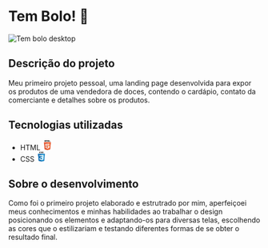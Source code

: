 # Tem Bolo! :cake:

 ![Tem bolo desktop](https://github.com/user-attachments/assets/b9c0716c-5ff5-4041-9008-00de3f460977)

## Descrição do projeto 
Meu primeiro projeto pessoal, uma landing page desenvolvida para expor os produtos de uma vendedora de doces, contendo o cardápio, contato da comerciante e detalhes sobre os produtos. 

## Tecnologias utilizadas 
- HTML <img src="https://raw.githubusercontent.com/devicons/devicon/master/icons/html5/html5-original-wordmark.svg" alt="html5" width="20" height="20"/>
- CSS <img src="https://raw.githubusercontent.com/devicons/devicon/master/icons/css3/css3-original-wordmark.svg" alt="css3" width="20" height="20"/>

## Sobre o desenvolvimento 
Como foi o primeiro projeto elaborado e estrutrado por mim, aperfeiçoei meus conhecimentos e minhas habilidades ao trabalhar o design posicionando os elementos e adaptando-os para diversas telas, escolhendo as cores que o estilizariam e testando diferentes formas de se obter o resultado final.  

